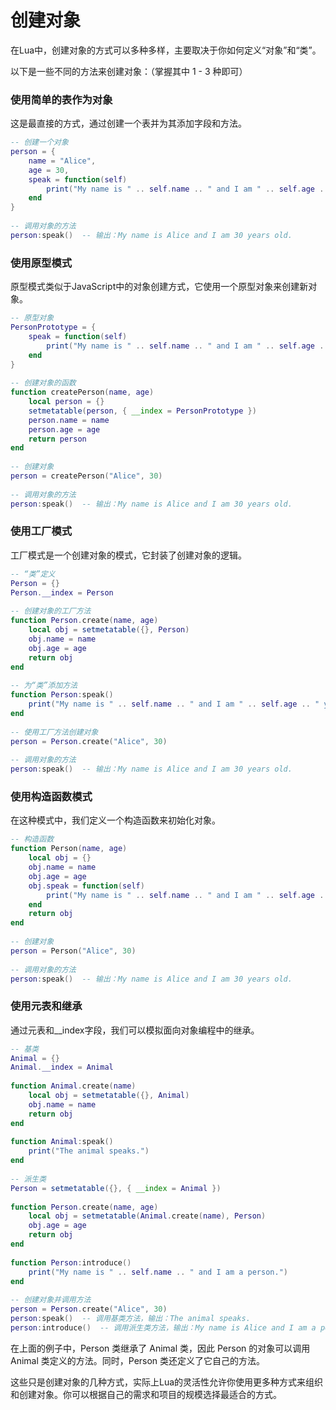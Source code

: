 # 创建对象

在Lua中，创建对象的方式可以多种多样，主要取决于你如何定义“对象”和“类”。

以下是一些不同的方法来创建对象：（掌握其中 1 - 3 种即可）

### 使用简单的表作为对象

这是最直接的方式，通过创建一个表并为其添加字段和方法。

```lua
-- 创建一个对象  
person = {  
    name = "Alice",  
    age = 30,  
    speak = function(self)  
        print("My name is " .. self.name .. " and I am " .. self.age .. " years old.")  
    end  
}  
  
-- 调用对象的方法  
person:speak()  -- 输出：My name is Alice and I am 30 years old.
```

### 使用原型模式

原型模式类似于JavaScript中的对象创建方式，它使用一个原型对象来创建新对象。

```lua
-- 原型对象  
PersonPrototype = {  
    speak = function(self)  
        print("My name is " .. self.name .. " and I am " .. self.age .. " years old.")  
    end  
}  
  
-- 创建对象的函数  
function createPerson(name, age)  
    local person = {}  
    setmetatable(person, { __index = PersonPrototype })  
    person.name = name  
    person.age = age  
    return person  
end  
  
-- 创建对象  
person = createPerson("Alice", 30)  
  
-- 调用对象的方法  
person:speak()  -- 输出：My name is Alice and I am 30 years old.
```

### 使用工厂模式

工厂模式是一个创建对象的模式，它封装了创建对象的逻辑。

```lua
-- “类”定义  
Person = {}  
Person.__index = Person  
  
-- 创建对象的工厂方法  
function Person.create(name, age)  
    local obj = setmetatable({}, Person)  
    obj.name = name  
    obj.age = age  
    return obj  
end  
  
-- 为“类”添加方法  
function Person:speak()  
    print("My name is " .. self.name .. " and I am " .. self.age .. " years old.")  
end  
  
-- 使用工厂方法创建对象  
person = Person.create("Alice", 30)  
  
-- 调用对象的方法  
person:speak()  -- 输出：My name is Alice and I am 30 years old.
```

### 使用构造函数模式

在这种模式中，我们定义一个构造函数来初始化对象。

```lua
-- 构造函数  
function Person(name, age)  
    local obj = {}  
    obj.name = name  
    obj.age = age  
    obj.speak = function(self)  
        print("My name is " .. self.name .. " and I am " .. self.age .. " years old.")  
    end  
    return obj  
end  
  
-- 创建对象  
person = Person("Alice", 30)  
  
-- 调用对象的方法  
person:speak()  -- 输出：My name is Alice and I am 30 years old.
```

### 使用元表和继承

通过元表和__index字段，我们可以模拟面向对象编程中的继承。

```lua
-- 基类  
Animal = {}  
Animal.__index = Animal  
  
function Animal.create(name)  
    local obj = setmetatable({}, Animal)  
    obj.name = name  
    return obj  
end  
  
function Animal:speak()  
    print("The animal speaks.")  
end  
  
-- 派生类  
Person = setmetatable({}, { __index = Animal })  
  
function Person.create(name, age)  
    local obj = setmetatable(Animal.create(name), Person)  
    obj.age = age  
    return obj  
end  
  
function Person:introduce()  
    print("My name is " .. self.name .. " and I am a person.")  
end  
  
-- 创建对象并调用方法  
person = Person.create("Alice", 30)  
person:speak()  -- 调用基类方法，输出：The animal speaks.  
person:introduce()  -- 调用派生类方法，输出：My name is Alice and I am a person.
```

在上面的例子中，Person 类继承了 Animal 类，因此 Person 的对象可以调用 Animal 类定义的方法。同时，Person 类还定义了它自己的方法。

这些只是创建对象的几种方式，实际上Lua的灵活性允许你使用更多种方式来组织和创建对象。你可以根据自己的需求和项目的规模选择最适合的方式。
